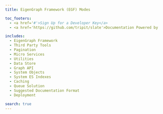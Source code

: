 ```yaml
---
title: EigenGraph Framework (EGF) Modes

toc_footers:
  - <a href='#'>Sign Up for a Developer Key</a>
  - <a href='https://github.com/tripit/slate'>Documentation Powered by Slate</a>

includes:
  - EigenGraph Framework
  - Third Party Tools
  - Pagination
  - Micro Services
  - Utilities
  - Data Store
  - Graph API
  - System Objects
  - System ES Indexes
  - Caching
  - Queue Solution
  - Suggested Documentation Format
  - Deployment

search: true
---
```

